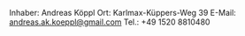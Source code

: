 Inhaber: Andreas Köppl
Ort: Karlmax-Küppers-Weg 39
E-Mail: andreas.ak.koeppl@gmail.com
Tel.: +49 1520 8810480
